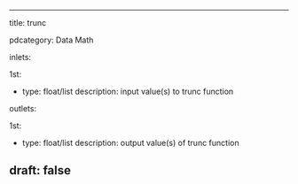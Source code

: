 --- 


title: trunc

pdcategory: Data Math

inlets:

  1st:
  - type: float/list
    description: input value(s) to trunc function

outlets:

  1st:
  - type: float/list
    description: output value(s) of trunc function







draft: false
---